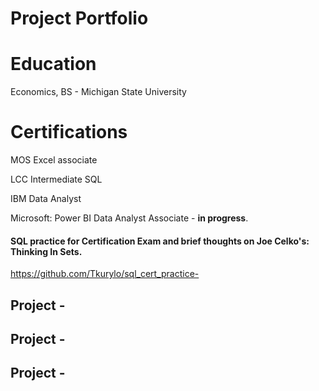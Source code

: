 # Project Portfolio

# Education
Economics, BS - Michigan State University

# Certifications 
MOS Excel associate 

LCC Intermediate SQL

IBM Data Analyst 

Microsoft: Power BI Data Analyst Associate - **in progress**.

#### SQL practice for Certification Exam and brief thoughts on Joe Celko's: Thinking In Sets. 
https://github.com/Tkurylo/sql_cert_practice-

## Project - 

## Project -

## Project - 
